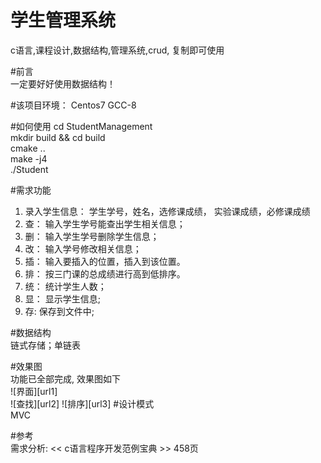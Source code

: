 # 学生管理系统
c语言,课程设计,数据结构,管理系统,crud, 复制即可使用

#前言  
一定要好好使用数据结构！  

#该项目环境： 
Centos7 GCC-8  

#如何使用
cd StudentManagement  
mkdir build && cd build  
cmake ..  
make -j4  
./Student  


#需求功能  
1. 录入学生信息： 学生学号，姓名，选修课成绩， 实验课成绩，必修课成绩  
2. 查： 输入学生学号能查出学生相关信息；  
3. 删： 输入学生学号删除学生信息；  
4. 改： 输入学号修改相关信息；
5. 插： 输入要插入的位置，插入到该位置。
6. 排： 按三门课的总成绩进行高到低排序。  
7. 统： 统计学生人数；  
8. 显： 显示学生信息;
9. 存:  保存到文件中;

#数据结构   
链式存储；单链表   

#效果图  
功能已全部完成, 效果图如下  
![界面][url1]  
![查找][url2]
![排序][url3]
#设计模式   
MVC  

#参考  
需求分析: << c语言程序开发范例宝典 >> 458页  
